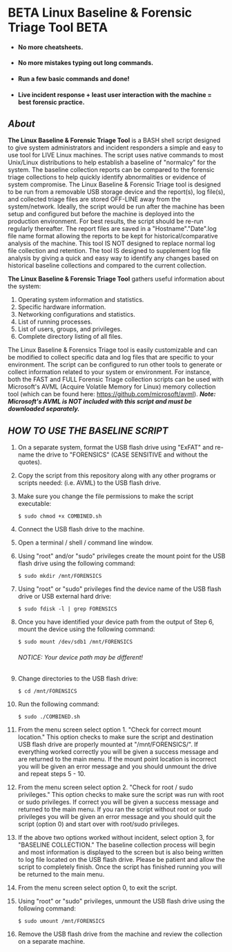 # BETA Linux Baseline & Forensic Triage Tool BETA
  - #### **No more cheatsheets.**
  - #### **No more mistakes typing out long commands.**
  - #### **Run a few basic commands and done!**
  - #### **Live incident response + least user interaction with the machine = best forensic practice.**


## _***About***_

**The Linux Baseline & Forensic Triage Tool** is a BASH shell script designed to give system administrators and incident responders a simple and easy to use tool for LIVE Linux machines. The script uses native commands to most Unix/Linux distributions to help establish a baseline of "normalcy" for the system. The baseline collection reports can be compared to the forensic triage collections to help quickly identify abnormalities or evidence of system compromise. The Linux Baseline & Forensic Triage tool is designed to be run from a removable USB storage device and the report(s), log file(s), and collected triage files are stored OFF-LINE away from the system/network. Ideally, the script would be run after the machine has been setup and configured but before the machine is deployed into the production environment. For best results, the script should be re-run regularly thereafter. The report files are saved in a "Hostname"."Date".log file name format allowing the reports to be kept for historical/comparative analysis of the machine. This tool IS NOT designed to replace normal log file collection and retention. The tool IS designed to supplement log file analysis by giving a quick and easy way to identify any changes based on historical baseline collections and compared to the current collection.   

**The Linux Baseline & Forensic Triage Tool** gathers useful information about the system:
  1. Operating system information and statistics.
  2. Specific hardware information. 
  3. Networking configurations and statistics.
  4. List of running processes.
  5. List of users, groups, and privileges. 
  6. Complete directory listing of all files.

The Linux Baseline & Forensics Triage tool is easily customizable and can be modified to collect specific data and log files that are specific to your environment. The script can be configured to run other tools to generate or collect information related to your system or environment. For instance, both the FAST and FULL Forensic Triage collection scripts can be used with Microsoft's AVML (Acquire Volatile Memory for Linux) memory collection tool (which can be found here: https://github.com/microsoft/avml). ***Note: Microsoft's AVML is NOT included with this script and must be downloaded separately.***

## _***HOW TO USE THE BASELINE SCRIPT***_ 
  1. On a separate system, format the USB flash drive using "ExFAT" and re-name the drive to "FORENSICS" (CASE SENSITIVE and without the quotes).
  2. Copy the script from this repository along with any other programs or scripts needed: (i.e. AVML) to the USB flash drive.
  3. Make sure you change the file permissions to make the script executable: 

        `$ sudo chmod +x COMBINED.sh`
  4. Connect the USB flash drive to the machine.
  5. Open a terminal / shell / command line window.
  6. Using "root" and/or "sudo" privileges create the mount point for the USB flash drive using the following command: 
 
       `$ sudo mkdir /mnt/FORENSICS`
  
  7. Using "root" or "sudo" privileges find the device name of the USB flash drive or USB external hard drive: 
  
       `$ sudo fdisk -l | grep FORENSICS`
  
  8. Once you have identified your device path from the output of Step 6, mount the device using the following command: 
  
       `$ sudo mount /dev/sdb1 /mnt/FORENSICS`  
       ###### NOTICE: Your device path may be different! ######
  
  9. Change directories to the USB flash drive: 
 
       `$ cd /mnt/FORENSICS`
  
 10. Run the following command:
  
       `$ sudo ./COMBINED.sh`
  
 11. From the menu screen select option 1. "Check for correct mount location."
     This option checks to make sure the script and destination USB flash drive are properly mounted at "/mnt/FORENSICS/".
     If everything worked correctly you will be given a success message and are returned to the main menu.
     If the mount point location is incorrect you will be given an error message and you should unmount the drive and repeat steps 5 - 10.
  
 12. From the menu screen select option 2. "Check for root / sudo privileges."
     This option checks to make sure the script was run with root or sudo privileges. 
     If correct you will be given a success message and returned to the main menu.
     If you ran the script without root or sudo privileges you will be given an error message and you should quit the script (option 0) and start over with            root/sudo privileges.
  
 13. If the above two options worked without incident, select option 3, for "BASELINE COLLECTION." 
     The baseline collection process will begin and most information is displayed to the screen but is also being written to log file located on the USB flash          drive. Please be patient and allow the script to completely finish. Once the script has finished running you will be returned to the main menu.
  
 14. From the menu screen select option 0, to exit the script.
  
 15. Using "root" or "sudo" privileges, unmount the USB flash drive using the following command:
  
      `$ sudo umount /mnt/FORENSICS`
  
 16. Remove the USB flash drive from the machine and review the collection on a separate machine.
